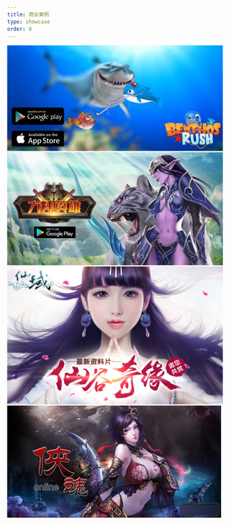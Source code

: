 ```yaml
---
title: 商业案例
type: showcase
order: 0
---
```


![](../images/20170321162927.jpg)
![](../images/20161202112538.jpg)
![](../images/201612021143201.png)
![](../images/20140115095841833.jpg)